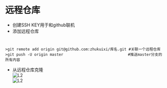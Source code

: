 # 远程仓库
* 创建SSH KEY用于和github联机
* 添加远程仓库 
#
	>git remote add origin git@github.com:zhukuixi/库名.git #关联一个远程仓库  
	>git push -U origin master                             #推送master分支的所有内容  
* 从远程仓库克隆  
![L2](https://github.com/zhukuixi/RainyNight/blob/master/Git/image/L2_1.jpg)  
![L2](https://github.com/zhukuixi/RainyNight/blob/master/Git/image/L2_2.jpg)